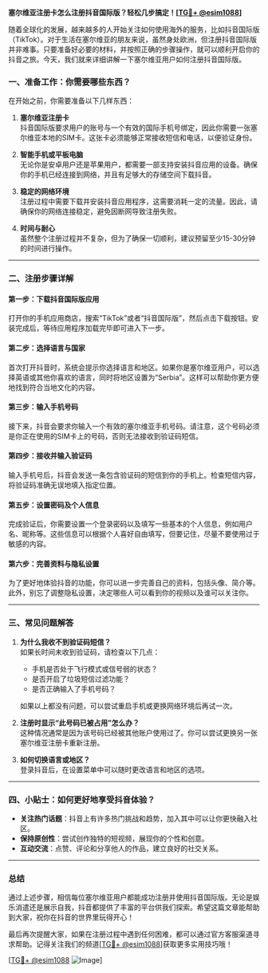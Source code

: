 **塞尔维亚注册卡怎么注册抖音国际版？轻松几步搞定！[[TG💪+ @esim1088](https://t.me/s/esim1088)]**

随着全球化的发展，越来越多的人开始关注如何使用海外的服务，比如抖音国际版（TikTok）。对于生活在塞尔维亚的朋友来说，虽然身处欧洲，但注册抖音国际版并非难事。只要准备好必要的材料，并按照正确的步骤操作，就可以顺利开启你的抖音之旅。今天，我们就来详细讲解一下塞尔维亚用户如何注册抖音国际版。

### 一、准备工作：你需要哪些东西？

在开始之前，你需要准备以下几样东西：

1. **塞尔维亚注册卡**  
   抖音国际版要求用户的账号与一个有效的国际手机号绑定，因此你需要一张塞尔维亚本地的SIM卡。这张卡必须能够正常接收短信和电话，以便验证身份。

2. **智能手机或平板电脑**  
   无论你是安卓用户还是苹果用户，都需要一部支持安装抖音应用的设备。确保你的手机已经连接到网络，并且有足够大的存储空间下载抖音。

3. **稳定的网络环境**  
   注册过程中需要下载并安装抖音应用程序，这需要消耗一定的流量。因此，请确保你的网络连接稳定，避免因断网导致注册失败。

4. **时间与耐心**  
   虽然整个注册过程并不复杂，但为了确保一切顺利，建议预留至少15-30分钟的时间进行操作。

---

### 二、注册步骤详解

#### 第一步：下载抖音国际版应用  
打开你的手机应用商店，搜索“TikTok”或者“抖音国际版”，然后点击下载按钮。安装完成后，等待应用程序加载完毕即可进入下一步。

#### 第二步：选择语言与国家  
首次打开抖音时，系统会提示你选择语言和地区。如果你是塞尔维亚用户，可以选择英语或其他你喜欢的语言，同时将地区设置为“Serbia”。这样可以帮助你更方便地找到符合当地文化的内容。

#### 第三步：输入手机号码  
接下来，抖音会要求你输入一个有效的塞尔维亚手机号码。请注意，这个号码必须是你正在使用的SIM卡上的号码，否则无法接收到验证码短信。

#### 第四步：接收并输入验证码  
输入手机号后，抖音会发送一条包含验证码的短信到你的手机上。检查短信内容，将验证码准确无误地填入指定位置。

#### 第五步：设置密码及个人信息  
完成验证后，你需要设置一个登录密码以及填写一些基本的个人信息，例如用户名、昵称等。这些信息可以根据个人喜好自由填写，但要记住，尽量不要使用过于敏感的内容。

#### 第六步：完善资料与隐私设置  
为了更好地体验抖音的功能，你可以进一步完善自己的资料，包括头像、简介等。此外，别忘了调整隐私设置，决定哪些人可以看到你的视频以及谁可以关注你。

---

### 三、常见问题解答

1. **为什么我收不到验证码短信？**  
   如果长时间未收到验证码，请检查以下几点：
   - 手机是否处于飞行模式或信号弱的状态？
   - 是否开启了垃圾短信过滤功能？
   - 是否正确输入了手机号码？

   如果以上都没有问题，可以尝试重启手机或更换网络环境后再试一次。

2. **注册时显示“此号码已被占用”怎么办？**  
   这种情况通常是因为该号码已经被其他账户使用过了。你可以尝试更换另一张塞尔维亚注册卡重新注册。

3. **如何切换语言或地区？**  
   登录抖音后，在设置菜单中可以随时更改语言和地区的选项。

---

### 四、小贴士：如何更好地享受抖音体验？

- **关注热门话题**：抖音上有许多热门挑战和趋势，加入其中可以让你更快融入社区。
- **保持原创性**：尝试创作独特的短视频，展现你的个性和创意。
- **互动交流**：点赞、评论和分享他人的作品，建立良好的社交关系。

---

### 总结

通过上述步骤，相信每位塞尔维亚用户都能成功注册并使用抖音国际版。无论是娱乐消遣还是展示自我，抖音都提供了丰富的平台供我们探索。希望这篇文章能帮助到大家，祝你在抖音的世界里玩得开心！

最后再次提醒大家，如果在注册过程中遇到任何困难，都可以通过官方客服渠道寻求帮助。记得关注我们的频道[[TG💪+ @esim1088](https://t.me/s/esim1088)]获取更多实用技巧哦！

[[TG💪+ @esim1088](https://t.me/s/esim1088) ![Image](https://i.postimg.cc/4NQfJmqS/Snipaste-2025-05-13-00-14-12.png)]
